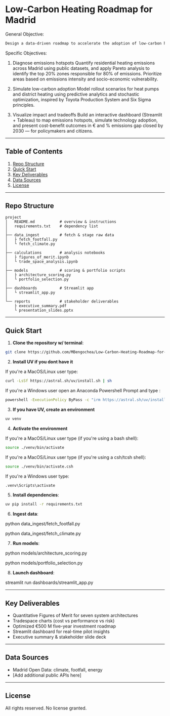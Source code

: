 # Low-Carbon Heating Roadmap for Madrid

General Objective:
```bash
Design a data-driven roadmap to accelerate the adoption of low-carbon heating systems in Madrid, optimizing environmental impact, cost-efficiency, and urban integration using reproducible analytics and operational methodologies. Using only Madrid’s open data and public APIs.
```
Specific Objectives:
1. Diagnose emissions hotspots Quantify residential heating emissions across Madrid using public datasets, and apply Pareto analysis to identify the top 20% zones responsible for 80% of emissions. Prioritize areas based on emissions intensity and socio-economic vulnerability.

2. Simulate low-carbon adoption Model rollout scenarios for heat pumps and district heating using predictive analytics and stochastic optimization, inspired by Toyota Production System and Six Sigma principles.

3. Visualize impact and tradeoffs Build an interactive dashboard (Streamlit + Tableau) to map emissions hotspots, simulate technology adoption, and present cost-benefit outcomes in € and % emissions gap closed by 2030 — for policymakers and citizens.

---

## Table of Contents

1. [Repo Structure](#repo-structure)  
2. [Quick Start](#quick-start)  
3. [Key Deliverables](#key-deliverables)  
4. [Data Sources](#data-sources)  
5. [License](#license)

---

## Repo Structure

```
project
│   README.md           # overview & instructions
│   requirements.txt    # dependency list
│
├── data_ingest         # fetch & stage raw data
│   ├ fetch_footfall.py
│   └ fetch_climate.py
│
├── calculations        # analysis notebooks
│   ├ figures_of_merit.ipynb
│   └ trade_space_analysis.ipynb
│
├── models              # scoring & portfolio scripts
│   ├ architecture_scoring.py
│   └ portfolio_selection.py
│
├── dashboards          # Streamlit app
│   └ streamlit_app.py
│
└── reports             # stakeholder deliverables
    ├ executive_summary.pdf
    └ presentation_slides.pptx
```
---
## Quick Start

1. **Clone the repository w/ terminal**:

```bash
git clone https://github.com/MBengochea/Low-Carbon-Heating-Roadmap-for-Madrid.git
```

2. **Install UV if you dont have it**

If you're a MacOS/Linux user type:

```bash
curl -LsSf https://astral.sh/uv/install.sh | sh
```

If you're a Windows user open an Anaconda Powershell Prompt and type :

```bash
powershell -ExecutionPolicy ByPass -c "irm https://astral.sh/uv/install.ps1 | iex"
```

3. **If you have UV, create an environment**

```bash
uv venv 
```

4. **Activate the environment**

If you're a MacOS/Linux user type (if you're using a bash shell):

```bash
source ./venv/bin/activate
```

If you're a MacOS/Linux user type (if you're using a csh/tcsh shell):

```bash
source ./venv/bin/activate.csh
```

If you're a Windows user type:

```bash
.venv\Scripts\activate
```

5. **Install dependencies**:

```bash
uv pip install -r requirements.txt
```
6. **Ingest data**:
   
python data_ingest/fetch_footfall.py

python data_ingest/fetch_climate.py

7. **Run models**:
   
python models/architecture_scoring.py

python models/portfolio_selection.py

8. **Launch dashboard**:
    
streamlit run dashboards/streamlit_app.py

---
## Key Deliverables

- Quantitative Figures of Merit for seven system architectures  
- Tradespace charts (cost vs performance vs risk)  
- Optimized €500 M five-year investment roadmap  
- Streamlit dashboard for real-time pilot insights  
- Executive summary & stakeholder slide deck
---
## Data Sources

- Madrid Open Data: climate, footfall, energy  
- [Add additional public APIs here]
---
## License

All rights reserved. No license granted.
